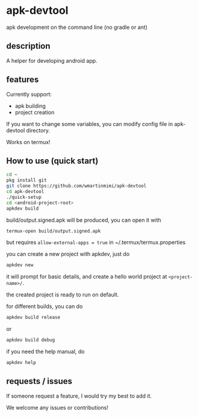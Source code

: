 # apk-devtool

apk development on the command line (no gradle or ant)

## description

A helper for developing android app.

## features

Currently support:

- apk building
- project creation

If you want to change some variables,
you can modify config file in apk-devtool directory.

Works on termux!

## How to use (quick start)

```bash
cd ~
pkg install git
git clone https://github.com/wmartinmimi/apk-devtool
cd apk-devtool
./quick-setup
cd <android-project-root>
apkdev build
```

build/output.signed.apk will be produced,
you can open it with

```bash
termux-open build/output.signed.apk
```

but requires ```allow-external-apps = true``` in ~/.termux/termux.properties

you can create a new project with apkdev,
just do

```bash
apkdev new
```

it will prompt for basic details,
and create a hello world project at ```<project-name>/```.

the created project is ready to run on default.

for different builds, you can do

```bash
apkdev build release
```

or

```bash
apkdev build debug
```

if you need the help manual, do

```bash
apkdev help
```

## requests / issues

If someone request a feature, I would try my best to add it.

We welcome any issues or contributions!
